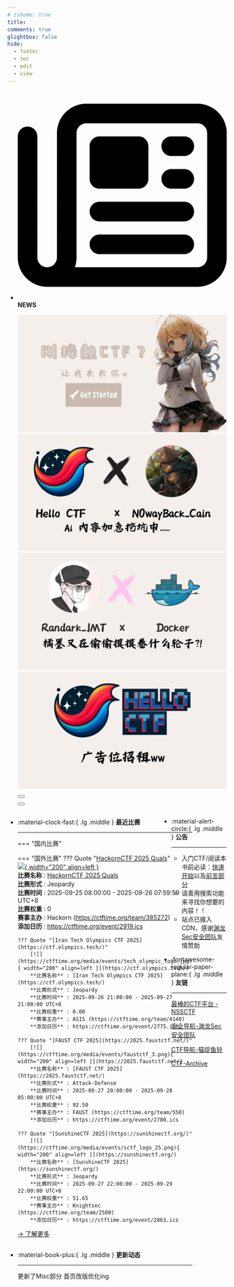 ```yaml
---
# ishome: true
title: 
comments: true
glightbox: false
hide:
  - footer
  - toc
  - edit
  - view
---
```


<div class="grid cards">
    <ul>
        <li>
            <p><span class="twemoji lg middle"><svg xmlns="http://www.w3.org/2000/svg"
                        viewBox="0 0 512 512"><!--! Font Awesome Free 6.5.1 by @fontawesome - https://fontawesome.com License - https://fontawesome.com/license/free (Icons: CC BY 4.0, Fonts: SIL OFL 1.1, Code: MIT License) Copyright 2023 Fonticons, Inc.-->
                        <path
                            d="M168 80c-13.3 0-24 10.7-24 24v304c0 8.4-1.4 16.5-4.1 24H440c13.3 0 24-10.7 24-24V104c0-13.3-10.7-24-24-24H168zM72 480c-39.8 0-72-32.2-72-72V112c0-13.3 10.7-24 24-24s24 10.7 24 24v296c0 13.3 10.7 24 24 24s24-10.7 24-24V104c0-39.8 32.2-72 72-72h272c39.8 0 72 32.2 72 72v304c0 39.8-32.2 72-72 72H72zm104-344c0-13.3 10.7-24 24-24h96c13.3 0 24 10.7 24 24v80c0 13.3-10.7 24-24 24h-96c-13.3 0-24-10.7-24-24v-80zm200-24h32c13.3 0 24 10.7 24 24s-10.7 24-24 24h-32c-13.3 0-24-10.7-24-24s10.7-24 24-24zm0 80h32c13.3 0 24 10.7 24 24s-10.7 24-24 24h-32c-13.3 0-24-10.7-24-24s10.7-24 24-24zm-176 80h208c13.3 0 24 10.7 24 24s-10.7 24-24 24H200c-13.3 0-24-10.7-24-24s10.7-24 24-24zm0 80h208c13.3 0 24 10.7 24 24s-10.7 24-24 24H200c-13.3 0-24-10.7-24-24s10.7-24 24-24z">
                        </path>
                    </svg></span> <strong>NEWS</strong></p>
            <div class="grid cards">
                <div class="carousel">
                    <div class="carousel-container">
                        <a href="../HC_Start/" target="_blank"><img src="./assets/banner-quickstart.png" /></a>
                        <a href="../HC_AI/" target="_blank"><img src="./assets/banner-update.png" /></a>
                        <a href="https://github.com/CTF-Archives" target="_blank"><img
                                src="./assets/banner-Achieve.png" /></a>
                        <a href="javascript:alert$.next('我很可爱，请给我钱w');"><img
                                src="./assets/Banner-imcutesogivememoney.png" /></a>
                    </div>
                    <!-- 触发 hover 的区域 -->
                    <div class="carousel-hover left">
                        <button class="carousel-btn left" onclick="leftShift()"></button>
                    </div>
                    <div class="carousel-hover right">
                        <button class="carousel-btn right" onclick="rightShift()"></button>
                    </div>
                    <div class="carousel-bottom"></div>
                </div>
            </div>
        </li>
    </ul>
</div>

<div class="grid grid-cols-8 gap-4" style="display: grid;grid-template-columns: 70% 30%;" markdown>

<div class="grid cards" style="display: grid; grid-template-columns: 1fr;" markdown>

<div class="grid cards" markdown>

-   :material-clock-fast:{ .lg .middle } __最近比赛__

    ---
    <!-- 主页赛事展示_开始 -->
    === "国内比赛"
    
    === "国外比赛"
        ??? Quote "[HackornCTF 2025 Quals](https://ctf.secpen.org/)"  
            [![](https://ctftime.org/media/events/CYBER_EXCILL.jpg){ width="200" align=left }](https://ctf.secpen.org/)  
            **比赛名称** : [HackornCTF 2025 Quals](https://ctf.secpen.org/)  
            **比赛形式** : Jeopardy  
            **比赛时间** : 2025-09-25 08:00:00 - 2025-09-26 07:59:59 UTC+8  
            **比赛权重** : 0  
            **赛事主办** : Hackorn (https://ctftime.org/team/385272)  
            **添加日历** : https://ctftime.org/event/2919.ics  
            
        ??? Quote "[Iran Tech Olympics CTF 2025](https://ctf.olympics.tech/)"  
            [![](https://ctftime.org/media/events/tech_olympic_logo.jpg){ width="200" align=left }](https://ctf.olympics.tech/)  
            **比赛名称** : [Iran Tech Olympics CTF 2025](https://ctf.olympics.tech/)  
            **比赛形式** : Jeopardy  
            **比赛时间** : 2025-09-26 21:00:00 - 2025-09-27 21:00:00 UTC+8  
            **比赛权重** : 0.00  
            **赛事主办** : ASIS (https://ctftime.org/team/4140)  
            **添加日历** : https://ctftime.org/event/2775.ics  
            
        ??? Quote "[FAUST CTF 2025](https://2025.faustctf.net/)"  
            [![](https://ctftime.org/media/events/faustctf_3.png){ width="200" align=left }](https://2025.faustctf.net/)  
            **比赛名称** : [FAUST CTF 2025](https://2025.faustctf.net/)  
            **比赛形式** : Attack-Defense  
            **比赛时间** : 2025-09-27 20:00:00 - 2025-09-28 05:00:00 UTC+8  
            **比赛权重** : 92.50  
            **赛事主办** : FAUST (https://ctftime.org/team/550)  
            **添加日历** : https://ctftime.org/event/2780.ics  
            
        ??? Quote "[SunshineCTF 2025](https://sunshinectf.org/)"  
            [![](https://ctftime.org/media/events/sctf_logo_25.png){ width="200" align=left }](https://sunshinectf.org/)  
            **比赛名称** : [SunshineCTF 2025](https://sunshinectf.org/)  
            **比赛形式** : Jeopardy  
            **比赛时间** : 2025-09-27 22:00:00 - 2025-09-29 22:00:00 UTC+8  
            **比赛权重** : 51.65  
            **赛事主办** : Knightsec (https://ctftime.org/team/2500)  
            **添加日历** : https://ctftime.org/event/2863.ics  
            
    <!-- 主页赛事展示_结束 -->
    [→ 了解更多](./Event/)

</div>
  <div class="grid cards" markdown>

-   :material-book-plus:{ .lg .middle } __更新动态__

    ---

    更新了Misc部分 首页改版优化ing

</div>  
</div>
<div class="grid cards" markdown>

<div class="grid cards" markdown>

-   :material-alert-circle:{ .lg .middle } __公告__

    ---

    - 入门CTF/阅读本书前必读：[快速开始](./HC_Start/)以及[前言部分](./HC_Preface/)  
    - 请善用搜索功能来寻找你想要的内容！！
    - 站点已接入 CDN，感谢[渊龙Sec安全团队](https://dh.aabyss.cn)友情赞助

-   :fontawesome-regular-paper-plane:{ .lg .middle } __友链__

    ---

    [最棒的CTF平台 - NSSCTF](https://www.nssctf.cn/)  

    [安全导航-渊龙Sec安全团队](https://dh.aabyss.cn)    

    [CTF导航-猫捉鱼铃](https://ctf.mzy0.com/)

    [CTF-Archive](https://github.com/CTF-Archives)

</div>   

</div>

</div>
